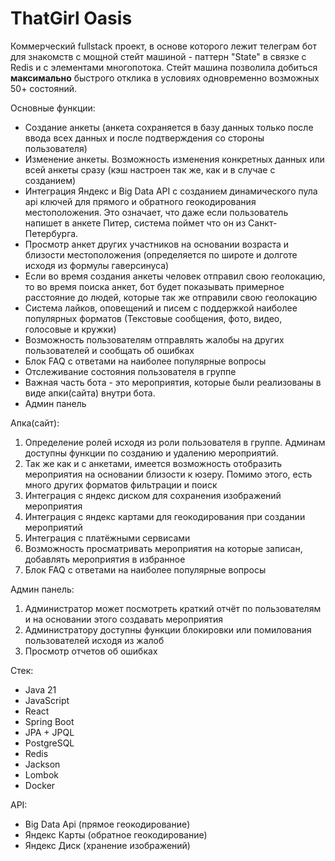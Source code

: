# ThatGirl Oasis

Коммерческий fullstack проект, в основе которого лежит телеграм бот для знакомств с мощной стейт машиной - паттерн "State" в связке с Redis и с элементами многопотока.
Стейт машина позволила добиться **максимально** быстрого отклика в условиях одновременно возможных 50+ состояний.

Основные функции:
* Создание анкеты (анкета сохраняется в базу данных только после ввода всех данных и после подтверждения со стороны пользователя)
* Изменение анкеты. Возможность изменения конкретных данных или всей анкеты сразу (кэш настроен так же, как и в случае с созданием)
* Интеграция Яндекс и Big Data API с созданием динамического пула api ключей для прямого и обратного геокодирования местоположения. Это означает, что даже если пользователь напишет в анкете Питер, система поймет что он из Санкт-Петербурга.
* Просмотр анкет других участников на основании возраста и близости местоположения (определяется по широте и долготе исходя из формулы гаверсинуса)
* Если во время создания анкеты человек отправил свою геолокацию, то во время поиска анкет, бот будет показывать примерное расстояние до людей, которые так же отправили свою геолокацию
* Система лайков, оповещений и писем с поддержкой наиболее популярных форматов (Текстовые сообщения, фото, видео, голосовые и кружки)
* Возможность пользователям отправлять жалобы на других пользователей и сообщать об ошибках
* Блок FAQ с ответами на наиболее популярные вопросы
* Отслеживание состояния пользователя в группе
* Важная часть бота - это мероприятия, которые были реализованы в виде апки(сайта) внутри бота.
* Админ панель 

Апка(сайт):
1. Определение ролей исходя из роли пользователя в группе. Админам доступны функции по созданию и удалению мероприятий.
2. Так же как и с анкетами, имеется возможность отобразить мероприятия на основании близости к юзеру. Помимо этого, есть много других форматов фильтрации и поиск
3. Интеграция с яндекс диском для сохранения изображений мероприятия
4. Интеграция с яндекс картами для геокодирования при создании мероприятий
5. Интеграция с платёжными сервисами
6. Возможность просматривать мероприятия на которые записан, добавлять мероприятия в избранное
7. Блок FAQ с ответами на наиболее популярные вопросы

Админ панель: 
1. Администратор может посмотреть краткий отчёт по пользователям и на основании этого создавать мероприятия
2. Администратору доступны функции блокировки или помилования пользователей исходя из жалоб
3. Просмотр отчетов об ошибках

Стек:
* Java 21
* JavaScript
* React
* Spring Boot
* JPA + JPQL
* PostgreSQL
* Redis
* Jackson
* Lombok
* Docker

API:
* Big Data Api (прямое геокодирование)
* Яндекс Карты (обратное геокодирование)
* Яндекс Диск (хранение изображений)